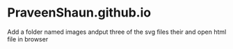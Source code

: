 # PraveenShaun.github.io

Add a folder named images andput three of the svg files their and open html file in browser
